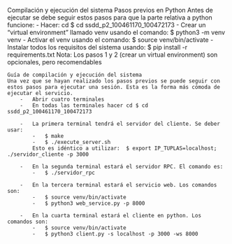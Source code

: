 Compilación y ejecución del sistema
    Pasos previos en Python
        Antes de ejecutar se debe seguir estos pasos para que la parte relativa a python funcione:
            -   Hacer: cd $ cd ssdd_p2_100461170_100472173
            -   Crear un “virtual environment” llamado venv usando el comando: $ python3 -m venv venv
            -   Activar el venv usando el comando: $ source venv/bin/activate
            -   Instalar todos los requisitos del sistema usando: $ pip install -r requirements.txt
        Nota:  Los pasos 1 y 2 (crear un virtual environment) son opcionales, pero recomendables

    Guía de compilación y ejecución del sistema
    Una vez que se hayan realizado los pasos previos se puede seguir con estos pasos para ejecutar una sesión. Esta es la forma más cómoda de ejecutar el servicio.
        -   Abrir cuatro terminales
        -   En todas las terminales hacer cd $ cd ssdd_p2_100461170_100472173

        -   La primera terminal tendrá el servidor del cliente. Se deber usar: 
            -   $ make
            -   $ ./execute_server.sh
            Esto es idéntico a utilizar:  $ export IP_TUPLAS=localhost; ./servidor_cliente -p 3000

        -   En la segunda terminal estará el servidor RPC. El comando es:
            -   $ ./servidor_rpc

        -   En la tercera terminal estará el servicio web. Los comandos son: 
            -   $ source venv/bin/activate 
            -   $ python3 web_service.py -p 8000

        -   En la cuarta terminal estará el cliente en python. Los comandos son:
            -   $ source venv/bin/activate 
            -   $ python3 client.py -s localhost -p 3000 -ws 8000
